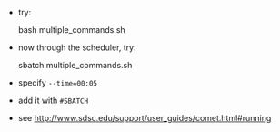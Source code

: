 * try:

    bash multiple_commands.sh

* now through the scheduler, try:

    sbatch multiple_commands.sh

* specify `--time=00:05`
* add it with `#SBATCH`
* see <http://www.sdsc.edu/support/user_guides/comet.html#running>
